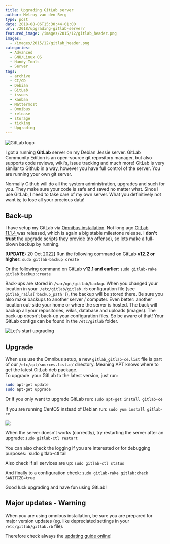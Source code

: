 ```yaml
---
title: Upgrading GitLab server
author: Melroy van den Berg
type: post
date: 2018-08-06T15:30:44+01:00
url: /2018/upgrading-gitlab-server/
featured_image: /images/2015/12/gitlab_header.png
images:
  - /images/2015/12/gitlab_header.png
categories:
  - Advanced
  - GNU/Linux OS
  - Handy Tools
  - Server
tags:
  - archive
  - CI/CD
  - Debian
  - GitLab
  - issues
  - kanban
  - Mattermost
  - Omnibus
  - release
  - storage
  - ticking
  - Upgrading
---
```


![GitLab logo](/images/2015/12/gitlab_logo.png)

I got a running **GitLab** server on my Debian Jessie server. GitLab Community Edition is an open-source git repository manager, but also supports code reviews, wiki's, issue tracking and much more! GitLab is very similar to Github in a way, however you have full control of the server. You are running your own git server.

Normally Github will do all the system administration, upgrades and such for you. They make sure your code is safe and saved no matter what. Since I use GitLab, I need to take care of my own server. What you definitively not want is; to lose all your precious data!

## Back-up

I have setup my GitLab via [Omnibus installation](https://about.gitlab.com/downloads/#debian8). Not long ago [GitLab 11.1.4 ](https://about.gitlab.com/2018/07/31/gitlab-11-1-4-released/)was released, which is again a big stable milestone release. I **don't trust** the upgrade scripts they provide (no offense), so lets make a full-blown backup by running.

[**UPDATE:** 20 Oct 2022] Run the following command on GitLab **v12.2 or higher:** `sudo gitlab-backup create`

Or the following command on GitLab **v12.1 and earlier**: `sudo gitlab-rake gitlab:backup:create`

Back-ups are stored in `/var/opt/gitlab/backup`. When you changed your location in your  `/etc/gitlab/gitlab.rb` configuration file (see `gitlab_rails['backup_path']`), the backup will be stored there. Be sure you also make backups to another server / computer. Even better: another location out-side your home or where the server is hosted. The back will backup all your repositories, wikis, database and uploads (images). The back-up doesn't back-up your configuration files. So be aware of that! Your GitLab configs can be found in the `/etc/gitlab` folder.

![Let's start upgrading](/images/2015/12/gitlab_text.png "Let's start upgrading")

## Upgrade

When use use the Omnibus setup, a new `gitlab_gitlab-ce.list` file is part of our `/etc/apt/sources.list.d/` directory. Meaning APT knows where to get the latest GitLab deb package.  
To upgrade  your GitLab to the latest version, just run:

```sh
sudo apt-get update
sudo apt-get upgrade
```

Or if you only want to upgrade GitLab run: `sudo apt-get install gitlab-ce`

If you are running CentOS instead of Debian run: `sudo yum install gitlab-ce`

![](/images/2015/12/Schermafdruk-van-2018-08-06-16-18-50.png)

When the server doesn't works (correctly), try restarting the server after an upgrade: `sudo gitlab-ctl restart`

You can also check the logging if you are interested or for debugging purposes: `sudo gitlab-ctl tail

Also check if all services are up: `sudo gitlab-ctl status`

And finally to a configuration check: `sudo gitlab-rake gitlab:check SANITIZE=true`

Good luck upgrading and have fun using GitLab!

## Major updates - Warning

When you are using omnibus installation, be sure you are prepared for major version updates (eg. like depreciated settings in your `/etc/gitlab/gitlab.rb` file).

Therefore check always the [updating guide online](https://docs.gitlab.com/omnibus/update/)!
